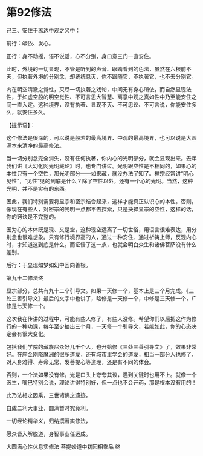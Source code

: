 # 第92修法

己三、安住于离边中观之义中：

前行：皈依、发心。

正行：身不动摇，语不说话，心不分别，身口意三门一直安住。

此时，外境的一切显现，不管是听到的声音、眼睛看到的色法，虽然在六根前不灭，但执著外境的分别念，却统统息灭，你不跟随它，不执著它，也不去分别它。

内在明空清澈之觉性，灭尽一切执著之戏论，中间无有身心所依，而自然显现法性，于如虚空般的明空觉性、不可言思大智慧、离意中观之真如性中乃至能安住之间一直入定。这种境界，没有执著、显现不灭、不可思议、不可言说，你能安住多久，就安住多久。

【提示语】：

这个修法是很深的，可以说是般若的最高境界、中观的最高境界，也可以说是大圆满本来清净的最高修法。

当一切分别念完全消失，没有任何执著，你内心的光明部分，就会显现出来。去年我们讲《大幻化网光明藏论》时，也专门讲过。光明跟空性是不相同的，如果心的本性只有一个空性，那光明部分——如来藏，就没办法了知了。禅宗经常讲“明心见性”，“见性”见的到底是什么？除了空性以外，还有一个心的光明。当然，这种光明，并不是实有的东西。

因此，我们特别需要将显宗和密宗结合起来，这样才能真正认识心的本性。否则，像现在有些人，对密宗的光明一点都不去探索，只是抉择显宗的空性，这样的话，你的窍诀是不完整的。

因为心的本体既是现、又是空，这种现空远离了一切世俗，用语言很难表达，用分别念也很难想象。只有修行境界高的人，通过一种安住、通过祈祷上师，反观内心时，才知道这到底是什么。而证悟了这一点，也就会明白众生和诸佛菩萨没有什么差别。

后行：于显现如梦如幻中回向善根。

第九十二修法终

显宗部分，总共有九十二个引导文。如果一天修一个，基本上是三个月完成。《三处三善引导文》最后的文字中也讲了，略修是一天修一个，中修是三天修一个，广修是七天修一个。

这次我在传讲的过程中，可能有些人修了，有些人没修。希望你们以后把这作为修行的一种功课，每年至少抽出三个月，一天修一个引导文，若能如此，你的心态决定会有很大变化。

包括我们学院的藏族尼众好几千个人，也开始修《三处三善引导文》了，效果非常好。在座金刚降魔洲的很多道友，还有城市里学会的道友，相当一部分人也修了，对人身难得、寿命无常、发菩提心等道理，还是有不同的体会。

否则，一个法如果没有修，光是口头上夸夸其谈，遇到关键时也用不上。就像一个医生，嘴巴特别会说，理论讲得特别好，但一点也不会开药，那是根本没有用的！

此乃法相之因乘，三世诸佛之遗迹，

自成二利大事业，圆满暂时究竟利。

一切经论精华义，归纳撰著实修法，

愿众皆入解脱道，身智事业任运成。

大圆满心性休息实修法 菩提妙道中初因相乘品 终

